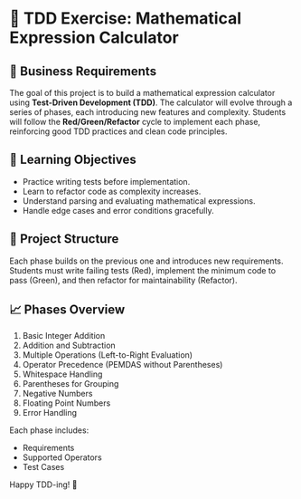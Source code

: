 # 🧮 TDD Exercise: Mathematical Expression Calculator

## 📘 Business Requirements

The goal of this project is to build a mathematical expression calculator using **Test-Driven Development (TDD)**. The calculator will evolve through a series of phases, each introducing new features and complexity. Students will follow the **Red/Green/Refactor** cycle to implement each phase, reinforcing good TDD practices and clean code principles.

## 🧠 Learning Objectives

- Practice writing tests before implementation.
- Learn to refactor code as complexity increases.
- Understand parsing and evaluating mathematical expressions.
- Handle edge cases and error conditions gracefully.

## 🧱 Project Structure

Each phase builds on the previous one and introduces new requirements. Students must write failing tests (Red), implement the minimum code to pass (Green), and then refactor for maintainability (Refactor).

## 📈 Phases Overview

1. Basic Integer Addition
2. Addition and Subtraction
3. Multiple Operations (Left-to-Right Evaluation)
4. Operator Precedence (PEMDAS without Parentheses)
5. Whitespace Handling
6. Parentheses for Grouping
7. Negative Numbers
8. Floating Point Numbers
9. Error Handling

Each phase includes:
- Requirements
- Supported Operators
- Test Cases

Happy TDD-ing! 🚀
